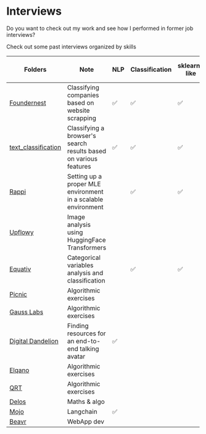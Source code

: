# Interviews

Do you want to check out my work and see how I performed in former job interviews?

Check out some past interviews organized by skills

| Folders   |  Note | NLP  | Classification | sklearn-like | Repository setup| Core algorithmic Hackerank/Leetcode-like| OOP| CV |
|---|---|---| --- | --- | ---|---|---|---|
| [Foundernest](FounderNest/)   | Classifying companies based on website scrapping  | ✅|✅|✅|||||
| [text_classification](text_classification/)   | Classifying a browser's search results based on various features  | ✅|✅|✅|||✅||
| [Rappi](Rappi/)   | Setting up a proper MLE environment in a scalable environment  | |✅|✅|✅||✅||
| [Upflowy](Upflowy/)   | Image analysis using HuggingFace Transformers  | ||||||✅|
|[Equativ](equativ/)   | Categorical variables analysis and classification  ||✅|✅|||||
|[Picnic](Picnic/)   | Algorithmic exercises  |||||✅|||
|[Gauss Labs](GaussLabs/)   | Algorithmic exercises  |||||✅|||
|[Digital Dandelion](digital%20dandelion/)   | Finding resources for an end-to-end talking avatar  |✅|||✅|||✅|
|[Elqano](elqano/)   | Algorithmic exercises  |||||✅|||
|[QRT](QRT/)   | Algorithmic exercises  |||||✅|||
|[Delos](Delos/Delos.ipynb)   | Maths & algo  |||||✅|||
|[Mojo](Mojo/README.md)   | Langchain  |✅|||✅||||
|[Beavr](beavr/README.md)   | WebApp dev  ||||✅||||